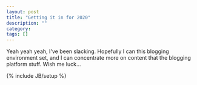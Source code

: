 ```yaml
---
layout: post
title: "Getting it in for 2020"
description: ""
category: 
tags: []
---
```

Yeah yeah yeah, I've been slacking.  Hopefully I can this blogging environment set, and I can concentrate more on content that the blogging platform stuff.  Wish me luck...

{% include JB/setup %}
